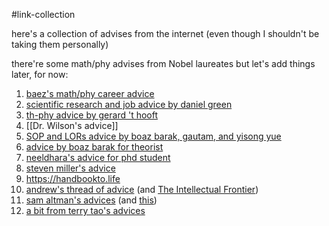 #link-collection

here's a collection of advises from the internet (even though I shouldn't be taking them personally)

there're some math/phy advises from Nobel laureates but let's add things later, for now:
1. [baez's math/phy career advice](https://math.ucr.edu/home/baez/advice.html) 
2. [scientific research and job advice by daniel green](https://drgreen.physics.ucsd.edu/career-advice/)
3. [th-phy advice by gerard 't hooft](https://www.goodtheorist.science/index.html)
4. [[Dr. Wilson's advice]]
5. [SOP and LORs advice by boaz barak, gautam, and yisong yue](https://kamathematics.wordpress.com/2021/08/18/how-to-ask-for-a-letter-of-recommendation/)
6. [advice by boaz barak for theorist](https://windowsontheory.org/2015/11/03/advice-for-the-budding-theorist/)
7. [neeldhara's advice for phd student](https://slides.com/neeldhara/aarohan-2023)
8. [steven miller's advice](https://web.williams.edu/Mathematics/sjmiller/public_html/advice.htm) 
9. https://handbookto.life
10. [andrew's thread of advice](https://twitter.com/__drewface/status/1765782251067830719) (and [The Intellectual Frontier](https://vienna.earth/plate/andrew/frontier)) 
11. [sam altman's advices](https://blog.samaltman.com/archive?query=advice) (and [this](https://blog.samaltman.com/what-i-wish-someone-had-told-me))
12. [a bit from terry tao's advices](https://terrytao.wordpress.com/career-advice/continually-aim-just-beyond-your-current-range/) 